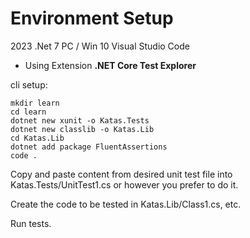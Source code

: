 # Environment Setup
2023
.Net 7
PC / Win 10
Visual Studio Code
- Using Extension **.NET Core Test Explorer**

cli setup:
```
mkdir learn
cd learn
dotnet new xunit -o Katas.Tests
dotnet new classlib -o Katas.Lib
cd Katas.Lib
dotnet add package FluentAssertions
code .
```




Copy and paste content from desired unit test file into Katas.Tests/UnitTest1.cs or however you prefer to do it.

Create the code to be tested in Katas.Lib/Class1.cs, etc.

Run tests.

